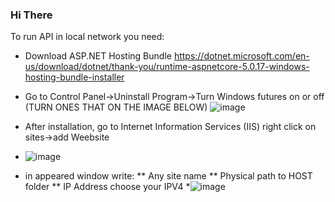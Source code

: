### Hi There


To run API in local network you need:
* Download ASP.NET Hosting Bundle https://dotnet.microsoft.com/en-us/download/dotnet/thank-you/runtime-aspnetcore-5.0.17-windows-hosting-bundle-installer

* Go to Control Panel->Uninstall Program->Turn Windows futures on or off (TURN ONES THAT ON THE IMAGE BELOW)
![image](https://user-images.githubusercontent.com/69507148/195836964-00e3abd3-23f9-42b1-8c01-b0f0c66aa958.png)

* After installation, go to Internet Information Services (IIS)
  right click on sites->add Weebsite
*  ![image](https://user-images.githubusercontent.com/69507148/195844411-c71d6ffb-cfce-4573-be5f-fefbc63d50e4.png)
  
* in appeared window write: 
** Any site name
** Physical path to HOST folder
** IP Address choose your IPV4
*![image](https://user-images.githubusercontent.com/69507148/195845196-b76e60cb-9b15-43f6-b5c8-ecbb6e939bcc.png)





